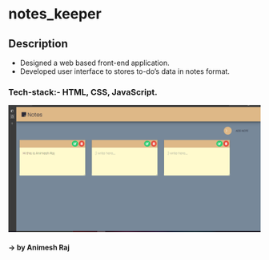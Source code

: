 # notes_keeper
## Description
* Designed a web based front-end application.
* Developed user interface to stores to-do’s data in notes format.
### Tech-stack:- HTML,  CSS,  JavaScript.
![notes](https://github.com/animeshraj123/notes_keeper/blob/main/image/screen_shot.PNG)
#### -> by Animesh Raj
